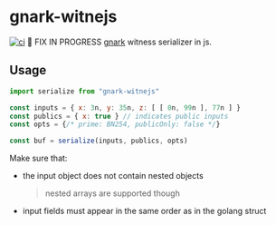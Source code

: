 # gnark-witnejs

[![ci](https://github.com/chiefbiiko/gnark-witnejs/workflows/ci/badge.svg)](https://github.com/chiefbiiko/gnark-witnejs/actions/workflows/ci.yml)
🚧 FIX IN PROGRESS
[gnark](https://github.com/Consensys/gnark) witness serializer in js.

## Usage

```js
import serialize from "gnark-witnejs"

const inputs = { x: 3n, y: 35n, z: [ [ 0n, 99n ], 77n ] }
const publics = { x: true } // indicates public inputs
const opts = {/* prime: BN254, publicOnly: false */}

const buf = serialize(inputs, publics, opts)
```

Make sure that:

+ the input object does not contain nested objects
  > nested arrays are supported though
+ input fields must appear in the same order as in the golang struct